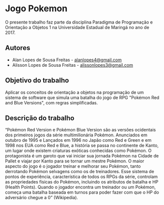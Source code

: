 # Jogo Pokemon 

O presente trabalho faz parte da disciplina Paradigma de Programação e Orientação a Objetos 1 na Universidade Estadual de Maringá no ano de 2017.

## **Autores**
- Alan Lopes de Sousa Freitas - alanlopes4@gmail.com
- Alisson Lopes de Sousa Freitas - alissonlopes3@gmail.com

## **Objetivo do trabalho**
Aplicar os conceitos de orientação a objetos na programação de um sistema de software que simula uma batalha do jogo de RPG "Pokémon Red and Blue Versions", com regras simplificadas.

## **Descrição do trabalho**
“Pokémon Red Version e Pokémon Blue Version são as versões ocidentais dos primeiros
jogos da série multimilionária Pokémon. Anunciados em outubro de 1995 e Lançados em
1996 no Japão como Red e Green e em 1998 nos EUA como Red e Blue, a história se
passa no continente de Kanto, um lugar onde existem criaturas exóticas conhecidas como
Pokémon. O protagonista é um garoto que vai iniciar sua jornada Pokémon na Cidade de
Pallet e viajar por Kanto para se tornar um mestre Pokémon.
O maior aspecto do jogo é o jogador treinar e melhorar seu Pokémon, tanto
derrotando Pokémon selvagens como os de treinadores. Esse sistema de pontos de
experiência, característica de todos os RPGs da série, controlam as propriedades físicas do
Pokémon, incluindo os atributos de batalha e HP (Health Points). Quando o jogador
encontra um treinador ou um Pokémon, começa uma batalha baseada em turnos para
poder fazer com que o HP do adversário chegue a 0” (Wikipedia).


